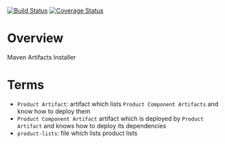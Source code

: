 [![Build Status](https://travis-ci.org/scm4j/scm4j-ai.svg?branch=master)](https://travis-ci.org/scm4j/scm4j-ai)
[![Coverage Status](https://coveralls.io/repos/scm4j/scm4j-ai/badge.png)](https://coveralls.io/r/scm4j/scm4j-ai)

# Overview
Maven Artifacts Installer

# Terms

- `Product Artifact`: artifact which lists `Product Component Artifacts` and know how to deploy them
- `Product Component Artifact` artifact which is deployed by `Product Artifact` and knows how to deploy its dependencies
- `product-lists`: file which lists product lists
  





